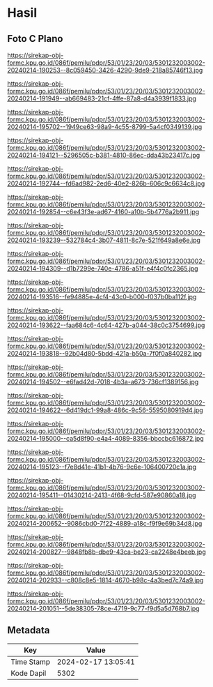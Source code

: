 # Hasil

## Foto C Plano

https://sirekap-obj-formc.kpu.go.id/086f/pemilu/pdpr/53/01/23/20/03/5301232003002-20240214-190253--8c059450-3426-4290-9de9-218a85746f13.jpg

https://sirekap-obj-formc.kpu.go.id/086f/pemilu/pdpr/53/01/23/20/03/5301232003002-20240214-191949--ab669483-21cf-4ffe-87a8-d4a3939f1833.jpg

https://sirekap-obj-formc.kpu.go.id/086f/pemilu/pdpr/53/01/23/20/03/5301232003002-20240214-195702--1949ce63-98a9-4c55-8799-5a4cf0349139.jpg

https://sirekap-obj-formc.kpu.go.id/086f/pemilu/pdpr/53/01/23/20/03/5301232003002-20240214-194121--5296505c-b381-4810-86ec-dda43b23417c.jpg

https://sirekap-obj-formc.kpu.go.id/086f/pemilu/pdpr/53/01/23/20/03/5301232003002-20240214-192744--fd6ad982-2ed6-40e2-826b-606c9c6634c8.jpg

https://sirekap-obj-formc.kpu.go.id/086f/pemilu/pdpr/53/01/23/20/03/5301232003002-20240214-192854--c6e43f3e-ad67-4160-a10b-5b4776a2b911.jpg

https://sirekap-obj-formc.kpu.go.id/086f/pemilu/pdpr/53/01/23/20/03/5301232003002-20240214-193239--532784c4-3b07-4811-8c7e-521f649a8e6e.jpg

https://sirekap-obj-formc.kpu.go.id/086f/pemilu/pdpr/53/01/23/20/03/5301232003002-20240214-194309--d1b7299e-740e-4786-a51f-e4f4c0fc2365.jpg

https://sirekap-obj-formc.kpu.go.id/086f/pemilu/pdpr/53/01/23/20/03/5301232003002-20240214-193516--fe94885e-4cf4-43c0-b000-f037b0ba112f.jpg

https://sirekap-obj-formc.kpu.go.id/086f/pemilu/pdpr/53/01/23/20/03/5301232003002-20240214-193622--faa684c6-4c64-427b-a044-38c0c3754699.jpg

https://sirekap-obj-formc.kpu.go.id/086f/pemilu/pdpr/53/01/23/20/03/5301232003002-20240214-193818--92b04d80-5bdd-421a-b50a-7f0f0a840282.jpg

https://sirekap-obj-formc.kpu.go.id/086f/pemilu/pdpr/53/01/23/20/03/5301232003002-20240214-194502--e6fad42d-7018-4b3a-a673-736cf1389156.jpg

https://sirekap-obj-formc.kpu.go.id/086f/pemilu/pdpr/53/01/23/20/03/5301232003002-20240214-194622--6d419dc1-99a8-486c-9c56-5595080919d4.jpg

https://sirekap-obj-formc.kpu.go.id/086f/pemilu/pdpr/53/01/23/20/03/5301232003002-20240214-195000--ca5d8f90-e4a4-4089-8356-bbccbc616872.jpg

https://sirekap-obj-formc.kpu.go.id/086f/pemilu/pdpr/53/01/23/20/03/5301232003002-20240214-195123--f7e8d41e-41b1-4b76-9c6e-106400720c1a.jpg

https://sirekap-obj-formc.kpu.go.id/086f/pemilu/pdpr/53/01/23/20/03/5301232003002-20240214-195411--01430214-2413-4f68-9cfd-587e90860a18.jpg

https://sirekap-obj-formc.kpu.go.id/086f/pemilu/pdpr/53/01/23/20/03/5301232003002-20240214-200652--9086cbd0-7f22-4889-a18c-f9f9e69b34d8.jpg

https://sirekap-obj-formc.kpu.go.id/086f/pemilu/pdpr/53/01/23/20/03/5301232003002-20240214-200827--9848fb8b-dbe9-43ca-be23-ca2248e4beeb.jpg

https://sirekap-obj-formc.kpu.go.id/086f/pemilu/pdpr/53/01/23/20/03/5301232003002-20240214-202933--c808c8e5-1814-4670-b98c-4a3bed7c74a9.jpg

https://sirekap-obj-formc.kpu.go.id/086f/pemilu/pdpr/53/01/23/20/03/5301232003002-20240214-201051--5de38305-78ce-4719-9c77-f9d5a5d768b7.jpg


## Metadata

| Key        | Value               |
| ---------- | ------------------- |
| Time Stamp | 2024-02-17 13:05:41 |
| Kode Dapil | 5302                |



